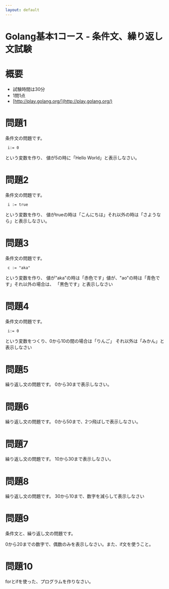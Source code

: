 ```yaml
---
layout: default
---
```


# Golang基本1コース - 条件文、繰り返し文試験

# 概要

* 試験時間は30分
* 1問1点
* [http://play.golang.org/](http://play.golang.org/)

# 問題1 

条件文の問題です。

```
 i:= 0 
```
という変数を作り、 値が5の時に「Hello World」と表示しなさい。

# 問題2

条件文の問題です。

```
 i := true
```
という変数を作り、 値がtrueの時は「こんにちは」それ以外の時は「さようなら」と表示しなさい。

# 問題3

条件文の問題です。

```
 c := "aka"
```
という変数を作り、 値が"aka"の時は「赤色です」値が、"ao"の時は「青色です」それ以外の場合は、
「黒色です」と表示しなさい

# 問題4

条件文の問題です。

```
 i:= 0 
```
という変数をつくり、0から10の間の場合は「りんご」
それ以外は「みかん」と表示しなさい

# 問題5

繰り返し文の問題です。
0から30まで表示しなさい。

# 問題6

繰り返し文の問題です。
0から50まで、2つ飛ばしで表示しなさい。

# 問題7

繰り返し文の問題です。
10から30まで表示しなさい。

# 問題8

繰り返し文の問題です。
30から10まで、数字を減らして表示しなさい


# 問題9

条件文と、繰り返し文の問題です。

0から20までの数字で、偶数のみを表示しなさい。また、if文を使うこと。

# 問題10

forとifを使った、プログラムを作りなさい。

